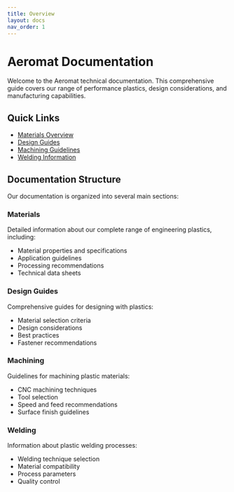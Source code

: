```yaml
---
title: Overview
layout: docs
nav_order: 1
---
```


# Aeromat Documentation

Welcome to the Aeromat technical documentation. This comprehensive guide covers our range of performance plastics, design considerations, and manufacturing capabilities.

## Quick Links

- [Materials Overview](materials/index.md)
- [Design Guides](design-guides/index.md)
- [Machining Guidelines](machining/index.md)
- [Welding Information](welding/index.md)

## Documentation Structure

Our documentation is organized into several main sections:

### Materials
Detailed information about our complete range of engineering plastics, including:
- Material properties and specifications
- Application guidelines
- Processing recommendations
- Technical data sheets

### Design Guides
Comprehensive guides for designing with plastics:
- Material selection criteria
- Design considerations
- Best practices
- Fastener recommendations

### Machining
Guidelines for machining plastic materials:
- CNC machining techniques
- Tool selection
- Speed and feed recommendations
- Surface finish guidelines

### Welding
Information about plastic welding processes:
- Welding technique selection
- Material compatibility
- Process parameters
- Quality control 